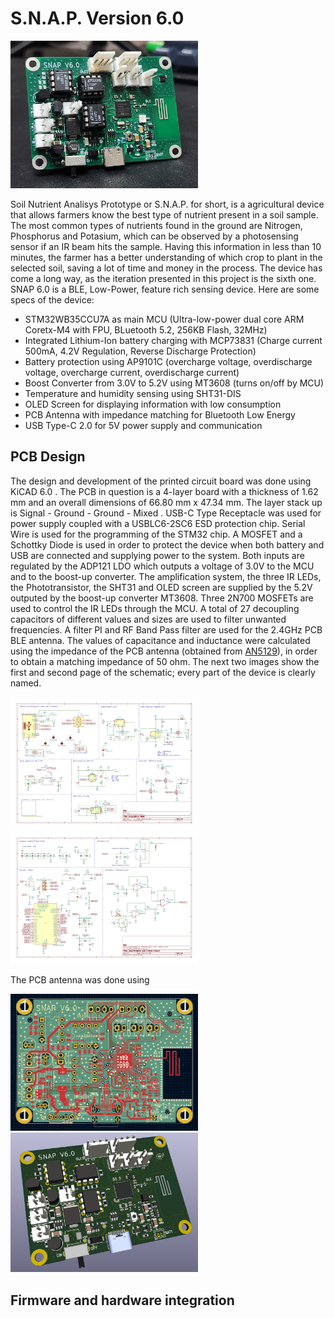 # S.N.A.P. Version 6.0

<img src="SNAP Project PCB Files/PCB Files V6.0/Images/PCB Front 2.jpg" width="300px"></a>

Soil Nutrient Analisys Prototype or S.N.A.P. for short, is a agricultural device that allows farmers know the best type of nutrient present in a soil sample. The most common types of nutrients found in the ground are Nitrogen, Phosphorus and Potasium, which can be observed by a photosensing sensor if an IR beam hits the sample. Having this information in less than 10 minutes, the farmer has a better understanding of which crop to plant in the selected soil, saving a lot of time and money in the process. The device has come a long way, as the iteration presented in this project is the sixth one. SNAP 6.0 is a BLE, Low-Power, feature rich sensing device. Here are some specs of the device:

- STM32WB35CCU7A as main MCU (Ultra-low-power dual core ARM Coretx-M4 with FPU, BLuetooth 5.2, 256KB Flash, 32MHz)
- Integrated Lithium-Ion battery charging with MCP73831 (Charge current 500mA, 4.2V Regulation, Reverse Discharge Protection)
- Battery protection using AP9101C (overcharge voltage, overdischarge voltage, overcharge current, overdischarge current)
- Boost Converter from 3.0V to 5.2V using MT3608 (turns on/off by MCU)
- Temperature and humidity sensing using SHT31-DIS
- OLED Screen for displaying information with low consumption
- PCB Antenna with impedance matching for Bluetooth Low Energy
- USB Type-C 2.0 for 5V power supply and communication

## PCB Design
The design and development of the printed circuit board was done using KiCAD 6.0 . The PCB in question is a 4-layer board with a thickness of 1.62 mm and an overall dimensions of 66.80 mm x 47.34 mm. The layer stack up is Signal - Ground - Ground - Mixed . USB-C Type Receptacle was used for power supply coupled with a USBLC6-2SC6 ESD protection chip. Serial Wire is used for the programming of the STM32 chip. A MOSFET and a Schottky Diode is used in order to protect the device when both battery and USB are connected and supplying power to the system. Both inputs are regulated by the ADP121 LDO which outputs a voltage of 3.0V to the MCU and to the boost-up converter. The amplification system, the three IR LEDs, the Phototransistor, the SHT31 and OLED screen are supplied by the 5.2V outputed by the boost-up converter MT3608. Three 2N700 MOSFETs are used to control the IR LEDs through the MCU. A total of 27 decoupling capacitors of different values and sizes are used to filter unwanted frequencies. A filter PI and RF Band Pass filter are used for the 2.4GHz PCB BLE antenna. The values of capacitance and inductance were calculated using the impedance of the PCB antenna (obtained from [AN5129](https://www.st.com/resource/en/application_note/an5129-low-cost-pcb-antenna-for-24ghz-radio-meander-design-for-stm32wb-series-stmicroelectronics.pdf)), in order to obtain a matching impedance of 50 ohm. The next two images show the first and second page of the schematic; every part of the device is clearly named.

<img src="SNAP Project PCB Files/PCB Files V6.0/Images/Page 1 KiCAD Schematic.jpg" width="300px"></a>
<img src="SNAP Project PCB Files/PCB Files V6.0/Images/Page 2 KiCAD Schematic.jpg" width="300px"></a>

The PCB antenna was done using 

<img src="SNAP Project PCB Files/PCB Files V6.0/Images/PCB Design.jpg" width="300px"></a>
<img src="SNAP Project PCB Files/PCB Files V6.0/Images/3D PCB Front.jpg" width="300px"></a>

## Firmware and hardware integration


